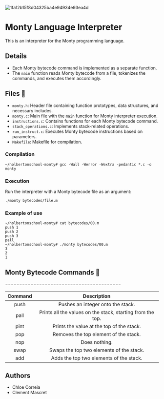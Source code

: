 ![1fa12b15f8d04325ba4e94934e93ea4d](https://github.com/chloe0524/holbertonschool-monty/assets/127857895/73e6d8e3-247b-43bf-ad87-487bd878856b)

# Monty Language Interpreter

This is an interpreter for the Monty programming language.

## Details

- Each Monty bytecode command is implemented as a separate function.
- The `main` function reads Monty bytecode from a file, tokenizes the commands, and executes them accordingly.

## Files :open_file_folder:

- `monty.h`: Header file containing function prototypes, data structures, and necessary includes.
- `monty.c`: Main file with the `main` function for Monty interpreter execution.
- `instructions.c`: Contains functions for each Monty bytecode command.
- `stack_operations.c`: Implements stack-related operations.
- `run_instruct.c`: Executes Monty bytecode instructions based on parameters.
- `Makefile`: Makefile for compilation.

### Compilation
````
~/holbertonschool-monty# gcc -Wall -Werror -Wextra -pedantic *.c -o monty
````
### Execution
Run the interpreter with a Monty bytecode file as an argument:
```bash
./monty bytecodes/file.m
```
### Example of use
````
~/holbertonschool-monty# cat bytecodes/00.m
push 1
push 2
push 3
pall
~/holbertonschool-monty# ./monty bytecodes/00.m
3
2
1
````

## Monty Bytecode Commands :snake:
=========================================

| Command | Description |
| :-----: | :---------: |
|  push   | Pushes an integer onto the stack. |
|  pall   | Prints all the values on the stack, starting from the top. |
|  pint   | Prints the value at the top of the stack. |
|  pop    | Removes the top element of the stack. |
|  nop    | Does nothing. |
|  swap   | Swaps the top two elements of the stack. |
|  add    | Adds the top two elements of the stack. |

## Authors
- Chloe Correia
- Clement Mascret 
